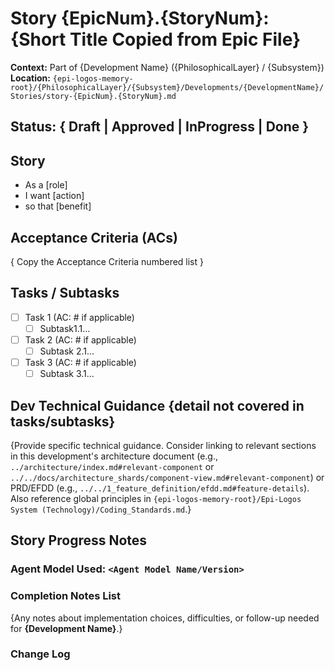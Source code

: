 # Story {EpicNum}.{StoryNum}: {Short Title Copied from Epic File}

**Context:** Part of {Development Name} ({PhilosophicalLayer} / {Subsystem})
**Location:** `{epi-logos-memory-root}/{PhilosophicalLayer}/{Subsystem}/Developments/{DevelopmentName}/Stories/story-{EpicNum}.{StoryNum}.md`

## Status: { Draft | Approved | InProgress | Done }

## Story

- As a [role]
- I want [action]
- so that [benefit]

## Acceptance Criteria (ACs)

{ Copy the Acceptance Criteria numbered list }

## Tasks / Subtasks

- [ ] Task 1 (AC: # if applicable)
  - [ ] Subtask1.1...
- [ ] Task 2 (AC: # if applicable)
  - [ ] Subtask 2.1...
- [ ] Task 3 (AC: # if applicable)
  - [ ] Subtask 3.1...

## Dev Technical Guidance {detail not covered in tasks/subtasks}

{Provide specific technical guidance. Consider linking to relevant sections in this development's architecture document (e.g., `../architecture/index.md#relevant-component` or `../../docs/architecture_shards/component-view.md#relevant-component`) or PRD/EFDD (e.g., `../../1_feature_definition/efdd.md#feature-details`). Also reference global principles in `{epi-logos-memory-root}/Epi-Logos System (Technology)/Coding_Standards.md`.}

## Story Progress Notes

### Agent Model Used: `<Agent Model Name/Version>`

### Completion Notes List
{Any notes about implementation choices, difficulties, or follow-up needed for **{Development Name}**.}

### Change Log
